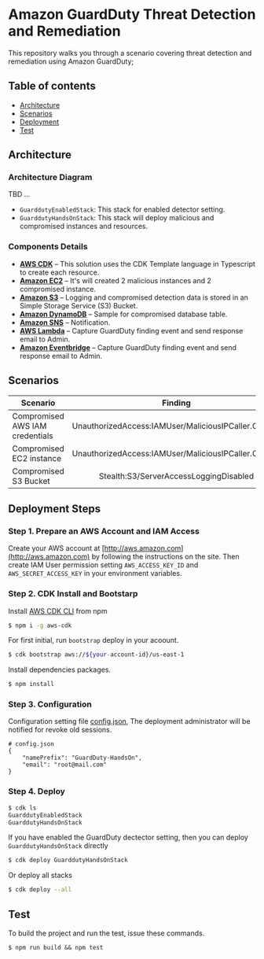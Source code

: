 # Amazon GuardDuty Threat Detection and Remediation

This repository walks you through a scenario covering threat detection and remediation using Amazon GuardDuty;

## Table of contents

- [Architecture](#architecture)
- [Scenarios](#scenarios)
- [Deployment](#deployment-steps)
- [Test](#test)

## Architecture
###  Architecture Diagram

TBD ...

- `GuarddutyEnabledStack`: This stack for enabled detector setting.
- `GuarddutyHandsOnStack`: This stack will deploy malicious and compromised instances and resources.

###  Components Details
- [**AWS CDK**](https://aws.amazon.com/cdk/) – This solution uses the CDK Template language in Typescript to create each resource.
- [**Amazon EC2**](https://aws.amazon.com/ec2/) – It's will created 2 malicious instances and 2 compromised instance.
- [**Amazon S3**](https://aws.amazon.com/s3/) – Logging and compromised detection data is stored in an Simple Storage Service (S3) Bucket.
- [**Amazon DynamoDB**](https://aws.amazon.com/dynamodb/) – Sample for compromised database table.
- [**Amazon SNS**](https://aws.amazon.com/sns/) – Notification.
- [**AWS Lambda**](https://aws.amazon.com/sns/) – Capture GuardDuty finding event and send response email to Admin.
- [**Amazon Eventbridge**](https://aws.amazon.com/sns/) – Capture GuardDuty finding event and send response email to Admin.

## Scenarios

| Scenario | Finding |
|-----------|:-------------:|
| Compromised AWS IAM credentials | UnauthorizedAccess:IAMUser/MaliciousIPCaller.Custom |
| Compromised EC2 instance | UnauthorizedAccess:IAMUser/MaliciousIPCaller.Custom |
| Compromised S3 Bucket | Stealth:S3/ServerAccessLoggingDisabled |

## Deployment Steps
###  Step 1. Prepare an AWS Account and IAM Access
Create your AWS account at [http://aws.amazon.com](http://aws.amazon.com) by following the instructions on the site. Then create IAM User permission setting `AWS_ACCESS_KEY_ID` and `AWS_SECRET_ACCESS_KEY` in your environment variables.

###  Step 2. CDK Install and Bootstarp

Install [AWS CDK CLI](https://docs.aws.amazon.com/cdk/latest/guide/tools.html) from npm

```bash
$ npm i -g aws-cdk
```

For first initial, run `bootstrap` deploy in your acoount.

```bash
$ cdk bootstrap aws://${your-account-id}/us-east-1
```

Install dependencies packages.

```bash
$ npm install
```

### Step 3. Configuration 

Configuration setting file [config.json](./cdk.context.json), The deployment administrator will be notified for revoke old sessions.

```
# config.json
{
    "namePrefix": "GuardDuty-HandsOn",
    "email": "root@mail.com"
}
```

###  Step 4. Deploy

```bash
$ cdk ls
GuarddutyEnabledStack
GuarddutyHandsOnStack
```

If you have enabled the GuardDuty dectector setting, then you can deploy `GuarddutyHandsOnStack` directly
```bash
$ cdk deploy GuarddutyHandsOnStack
```

Or deploy all stacks

```bash
$ cdk deploy --all
```

## Test

To build the project and run the test, issue these commands.

```
$ npm run build && npm test
```